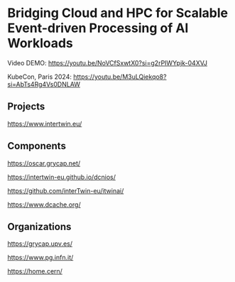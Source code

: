 # Bridging Cloud and HPC for Scalable Event-driven Processing of AI Workloads

Video DEMO: https://youtu.be/NoVCfSxwtX0?si=g2rPIWYpjk-04XVJ

KubeCon, Paris 2024: https://youtu.be/M3uLQiekqo8?si=AbTs4Rg4Vs0DNLAW

## Projects

https://www.intertwin.eu/

## Components

https://oscar.grycap.net/

https://intertwin-eu.github.io/dcnios/

https://github.com/interTwin-eu/itwinai/

https://www.dcache.org/

## Organizations

https://grycap.upv.es/

https://www.pg.infn.it/

https://home.cern/

